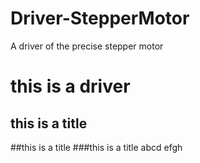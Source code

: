 # Driver-StepperMotor
A driver of the precise stepper motor

#	this is a driver
this is a title
---
##this is a title
###this is a title
abcd
efgh
